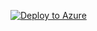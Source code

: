 

[![Deploy to Azure](https://aka.ms/deploytoazurebutton)](https://portal.azure.com/#create/Microsoft.Template/uri/https%3A%2F%2Fraw.githubusercontent.com%2Frunreveal%2Fazure-functions-runreveal%2Fmain%2Fdeploy%2FazureDeploy.json)